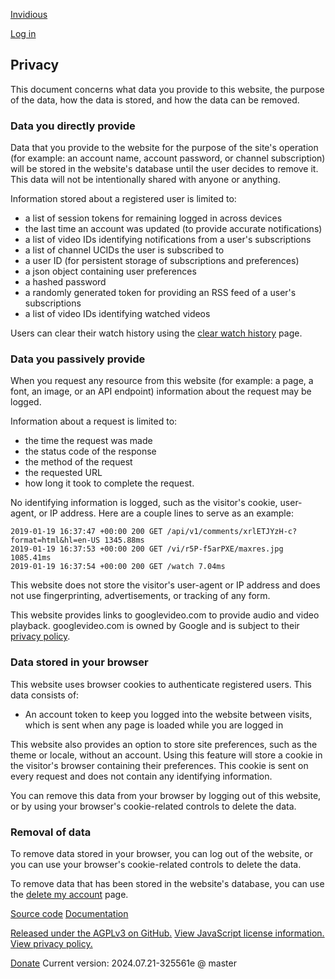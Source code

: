 [Invidious](https://vids.rawbit.ninja/)

[](https://vids.rawbit.ninja/toggle_theme?referer=%2Fprivacy "Toggle Theme")

[](https://vids.rawbit.ninja/preferences?referer=%2Fprivacy "Preferences")

[Log in](https://vids.rawbit.ninja/login?referer=%2Fprivacy)

Privacy
-------

This document concerns what data you provide to this website, the purpose of the data, how the data is stored, and how the data can be removed.

### Data you directly provide

Data that you provide to the website for the purpose of the site's operation (for example: an account name, account password, or channel subscription) will be stored in the website's database until the user decides to remove it. This data will not be intentionally shared with anyone or anything.

Information stored about a registered user is limited to:

* a list of session tokens for remaining logged in across devices
* the last time an account was updated (to provide accurate notifications)
* a list of video IDs identifying notifications from a user's subscriptions
* a list of channel UCIDs the user is subscribed to
* a user ID (for persistent storage of subscriptions and preferences)
* a json object containing user preferences
* a hashed password
* a randomly generated token for providing an RSS feed of a user's subscriptions
* a list of video IDs identifying watched videos

Users can clear their watch history using the [clear watch history](https://vids.rawbit.ninja/clear_watch_history) page.

### Data you passively provide

When you request any resource from this website (for example: a page, a font, an image, or an API endpoint) information about the request may be logged.

Information about a request is limited to:

* the time the request was made
* the status code of the response
* the method of the request
* the requested URL
* how long it took to complete the request.

No identifying information is logged, such as the visitor's cookie, user-agent, or IP address. Here are a couple lines to serve as an example:

    2019-01-19 16:37:47 +00:00 200 GET /api/v1/comments/xrlETJYzH-c?format=html&hl=en-US 1345.88ms
    2019-01-19 16:37:53 +00:00 200 GET /vi/r5P-f5arPXE/maxres.jpg 1085.41ms
    2019-01-19 16:37:54 +00:00 200 GET /watch 7.04ms

This website does not store the visitor's user-agent or IP address and does not use fingerprinting, advertisements, or tracking of any form.

This website provides links to googlevideo.com to provide audio and video playback. googlevideo.com is owned by Google and is subject to their [privacy policy](https://policies.google.com/privacy).

### Data stored in your browser

This website uses browser cookies to authenticate registered users. This data consists of:

* An account token to keep you logged into the website between visits, which is sent when any page is loaded while you are logged in

This website also provides an option to store site preferences, such as the theme or locale, without an account. Using this feature will store a cookie in the visitor's browser containing their preferences. This cookie is sent on every request and does not contain any identifying information.

You can remove this data from your browser by logging out of this website, or by using your browser's cookie-related controls to delete the data.

### Removal of data

To remove data stored in your browser, you can log out of the website, or you can use your browser's cookie-related controls to delete the data.

To remove data that has been stored in the website's database, you can use the [delete my account](https://vids.rawbit.ninja/delete_account) page.

[Source code](https://github.com/iv-org/invidious) [Documentation](https://github.com/iv-org/documentation)

[Released under the AGPLv3 on GitHub.](https://github.com/iv-org/invidious/blob/master/LICENSE) [View JavaScript license information.](https://vids.rawbit.ninja/licenses) [View privacy policy.](https://vids.rawbit.ninja/privacy)

[Donate](https://invidious.io/donate/) Current version: 2024.07.21-325561e @ master